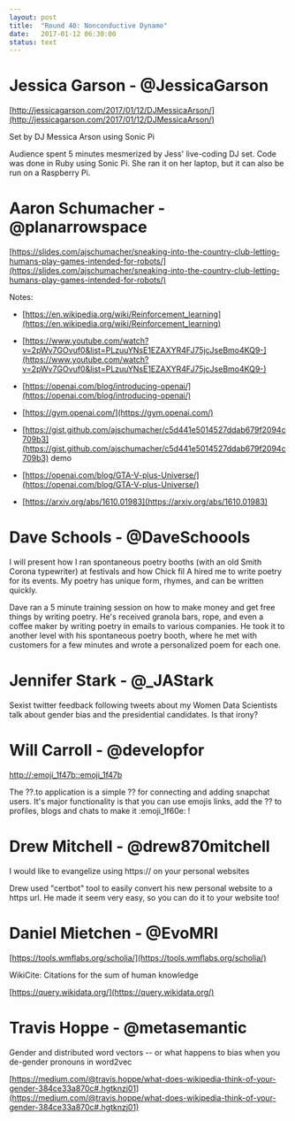 ```yaml
---
layout: post
title:  "Round 40: Nonconductive Dynamo"
date:   2017-01-12 06:30:00
status: text
---
```


# Jessica Garson - @JessicaGarson

[http://jessicagarson.com/2017/01/12/DJMessicaArson/](http://jessicagarson.com/2017/01/12/DJMessicaArson/)

Set by DJ Messica Arson using Sonic Pi 

Audience spent 5 minutes mesmerized by Jess' live-coding DJ set. Code was done in Ruby using Sonic Pi.  She ran it on her laptop, but it can also be run on a Raspberry Pi.

# Aaron Schumacher - @planarrowspace

[https://slides.com/ajschumacher/sneaking-into-the-country-club-letting-humans-play-games-intended-for-robots/](https://slides.com/ajschumacher/sneaking-into-the-country-club-letting-humans-play-games-intended-for-robots/)


Notes: 

+ [https://en.wikipedia.org/wiki/Reinforcement_learning](https://en.wikipedia.org/wiki/Reinforcement_learning)

+ [https://www.youtube.com/watch?v=2pWv7GOvuf0&list=PLzuuYNsE1EZAXYR4FJ75jcJseBmo4KQ9-](https://www.youtube.com/watch?v=2pWv7GOvuf0&list=PLzuuYNsE1EZAXYR4FJ75jcJseBmo4KQ9-)

+ [https://openai.com/blog/introducing-openai/](https://openai.com/blog/introducing-openai/)

+ [https://gym.openai.com/](https://gym.openai.com/)

+ [https://gist.github.com/ajschumacher/c5d441e5014527ddab679f2094c709b3](https://gist.github.com/ajschumacher/c5d441e5014527ddab679f2094c709b3)
demo

+ [https://openai.com/blog/GTA-V-plus-Universe/](https://openai.com/blog/GTA-V-plus-Universe/)

+ [https://arxiv.org/abs/1610.01983](https://arxiv.org/abs/1610.01983)

# Dave Schools - @DaveSchoools

I will present how I ran spontaneous poetry booths (with an old Smith Corona typewriter) at festivals and how Chick fil A hired me to write poetry for its events. My poetry has unique form, rhymes, and can be written quickly.

Dave ran a 5 minute training session on how to make money and get free things by writing poetry. He's received granola bars, rope, and even a coffee maker by writing poetry in emails to various companies. He took it to another level with his spontaneous poetry booth, where he met with customers for a few minutes and wrote a personalized poem for each one.

# Jennifer Stark - @_JAStark

Sexist twitter feedback following tweets about my Women Data Scientists talk about gender bias and the presidential candidates. Is that irony?

# Will Carroll - @developfor

[http://:emoji_1f47b::emoji_1f47b](http://:emoji_1f47b::emoji_1f47b)

The ??.to application is a simple ?? for connecting and adding snapchat users. It's major functionality is that you can use emojis links, add the ?? to profiles, blogs and chats to make it :emoji_1f60e: !

# Drew Mitchell - @drew870mitchell

I would like to evangelize using https:// on your personal websites

Drew used "certbot" tool to easily convert his new personal website to a https url. He made it seem very easy, so you can do it to your website too!

# Daniel Mietchen - @EvoMRI

[https://tools.wmflabs.org/scholia/](https://tools.wmflabs.org/scholia/)

WikiCite: Citations for the sum of human knowledge

[https://query.wikidata.org/](https://query.wikidata.org/)

# Travis Hoppe - @metasemantic

Gender and distributed word vectors -- or what happens to bias when you de-gender pronouns in word2vec

[https://medium.com/@travis.hoppe/what-does-wikipedia-think-of-your-gender-384ce33a870c#.hgtknzj01](https://medium.com/@travis.hoppe/what-does-wikipedia-think-of-your-gender-384ce33a870c#.hgtknzj01)
